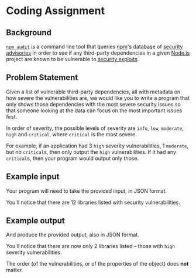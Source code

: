 # Coding Assignment

## Background

[`npm audit`](https://docs.npmjs.com/cli/v7/commands/npm-audit) is a command line tool that queries [npm](https://docs.npmjs.com/about-npm)'s database of [security advisories](https://www.npmjs.com/advisories) in order to see if any third-party dependencies in a given [Node.js](https://nodejs.org) project are known to be vulnerable to [security exploits](https://en.wikipedia.org/wiki/Exploit_(computer_security)).

## Problem Statement

Given a list of vulnerable third-party dependencies, all with metadata on how severe the vulnerabilities are, we would like you to write a program that only shows those dependencies with the most severe security issues so that someone looking at the data can focus on the most important issues first.

In order of severity, the possible levels of severity are `info`, `low`, `moderate`, `high` and `critical`, where `critical` is the most severe.

For example, if an application had 3 `high` severity vulnerabilities, 1 `moderate`, but no `critical`s, then only output the `high` vulnerabilities. If it had any `critical`s, then your program would output only those.

## Example input

Your program will need to take the provided input, in JSON format.

You'll notice that there are 12 libraries listed with security vulnerabilities.

## Example output

And produce the provided output, also in JSON format.

You'll notice that there are now only 2 libraries listed – those with `high` severity vulnerabilities.

The order (of the vulnerabilities, or of the properties of the object) does **not** matter.